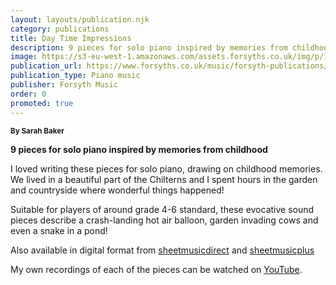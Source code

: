 ```yaml
---
layout: layouts/publication.njk
category: publications
title: Day Time Impressions
description: 9 pieces for solo piano inspired by memories from childhood
image: https://s3-eu-west-1.amazonaws.com/assets.forsyths.co.uk/img/p/148406-276883-thickbox.jpg
publication_url: https://www.forsyths.co.uk/music/forsyth-publications/forsyth-publications-by-instrument/piano/148406-day-time-impressions-sarah-baker-piano-sheet-music-9790570500192.html
publication_type: Piano music
publisher: Forsyth Music
order: 0
promoted: true
---
```


<small>**By Sarah Baker**</small>

**9 pieces for solo piano inspired by memories from childhood**

I loved writing these pieces for solo piano, drawing on childhood memories. We lived in a beautiful part of the Chilterns and I spent hours in the garden and countryside where wonderful things happened! 

Suitable for players of around grade 4-6 standard, these evocative sound pieces describe a crash-landing hot air balloon, garden invading cows and even a snake in a pond!

Also available in digital format from [sheetmusicdirect](https://www.sheetmusicdirect.com/en-US/se/ID_No/1336183/Product.aspx) and [sheetmusicplus](https://www.sheetmusicplus.com/title/day-time-impressions-digital-sheet-music/22519278)

My own recordings of each of the pieces can be watched on [YouTube](https://www.youtube.com/watch?v=pSYz07QEQ8U&list=PLQ1kAgbWArKy9FARskZs_MALFCfH4ZV6S).